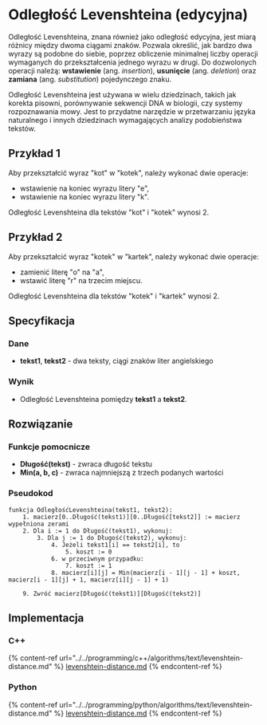 # Odległość Levenshteina (edycyjna)

Odległość Levenshteina, znana również jako odległość edycyjna, jest miarą różnicy między dwoma ciągami znaków. Pozwala określić, jak bardzo dwa wyrazy są podobne do siebie, poprzez obliczenie minimalnej liczby operacji wymaganych do przekształcenia jednego wyrazu w drugi. Do dozwolonych operacji należą: **wstawienie** (ang. *insertion*), **usunięcie** (ang. *deletion*) oraz **zamiana** (ang. *substitution*) pojedynczego znaku.

Odległość Levenshteina jest używana w wielu dziedzinach, takich jak korekta pisowni, porównywanie sekwencji DNA w biologii, czy systemy rozpoznawania mowy. Jest to przydatne narzędzie w przetwarzaniu języka naturalnego i innych dziedzinach wymagających analizy podobieństwa tekstów.

## Przykład 1

Aby przekształcić wyraz "kot" w "kotek", należy wykonać dwie operacje:

- wstawienie na koniec wyrazu litery "e",
- wstawienie na koniec wyrazu litery "k".

Odległość Levenshteina dla tekstów "kot" i "kotek" wynosi 2.

## Przykład 2

Aby przekształcić wyraz "kotek" w "kartek", należy wykonać dwie operacje:

- zamienić literę "o" na "a",
- wstawić literę "r" na trzecim miejscu.

Odległość Levenshteina dla tekstów "kotek" i "kartek" wynosi 2.

## Specyfikacja

### Dane

- **tekst1**, **tekst2** - dwa teksty, ciągi znaków liter angielskiego

### Wynik

- Odległość Levenshteina pomiędzy **tekst1** a **tekst2**.

## Rozwiązanie

### Funkcje pomocnicze

- **Długość(tekst)** - zwraca długość tekstu
- **Min(a, b, c)** - zwraca najmniejszą z trzech podanych wartości

### Pseudokod

```
funkcja OdległośćLevenshteina(tekst1, tekst2):
    1. macierz[0..Długość(tekst1)][0..Długość[tekst2]] := macierz wypełniona zerami
    2. Dla i := 1 do Długość(tekst1), wykonuj:
        3. Dla j := 1 do Długość(tekst2), wykonuj:
            4. Jeżeli tekst1[i] == tekst2[i], to
                5. koszt := 0
            6. w przeciwnym przypadku:
                7. koszt := 1
            8. macierz[i][j] = Min(macierz[i - 1][j - 1] + koszt, macierz[i - 1][j] + 1, macierz[i][j - 1] + 1)

    9. Zwróć macierz[Długość(tekst1)][Długość(tekst2)]
```

## Implementacja

### C++

{% content-ref url="../../programming/c++/algorithms/text/levenshtein-distance.md" %}
[levenshtein-distance.md](../../programming/c++/algorithms/text/levenshtein-distance.md)
{% endcontent-ref %}

### Python

{% content-ref url="../../programming/python/algorithms/text/levenshtein-distance.md" %}
[levenshtein-distance.md](../../programming/python/algorithms/text/levenshtein-distance.md)
{% endcontent-ref %}

